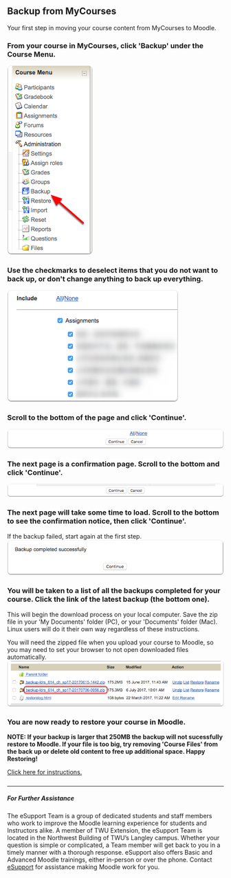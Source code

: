 ## Backup from MyCourses

Your first step in moving your course content from MyCourses to Moodle.

### From your course in MyCourses, click 'Backup' under the Course Menu. 
![](/assets/from-your-course-in-mycourses--click--backup--under-the-course-menu.png)

  

### Use the checkmarks to deselect items that you do not want to back up, or don't change anything to back up everything.
![](/assets/use-the-checkmarks-to-deselect-items-that-you-do-not-want-to-back-up--or-don-t-change-anything-to-ba.png)



### Scroll to the bottom of the page and click 'Continue'. 
![](/assets/scroll-to-the-bottom-of-the-page-and-click--continue-.png)



### The next page is a confirmation page. Scroll to the bottom and click 'Continue'.
![](/assets/the-next-page-is-a-confirmation-page-scroll-to-the-bottom-and-click--continue-.png)



### The next page will take some time to load. Scroll to the bottom to see the confirmation notice, then click 'Continue'.

If the backup failed, start again at the first step.
![](/assets/the-next-page-will-take-some-time-to-load-scroll-to-the-bottom-to-see-the-confirmation-notice--then-.png)



### You will be taken to a list of all the backups completed for your course. Click the link of the latest backup \(the bottom one\).

This will begin the download process on your local computer. Save the zip file in your 'My Documents' folder \(PC\), or your 'Documents' folder \(Mac\). Linux users will do it their own way regardless of these instructions.

You will need the zipped file when you upload your course to Moodle, so you may need to set your browser to not open downloaded files automatically.  
![](/assets/you-will-be-taken-to-a-list-of-all-the-backups-completed-for-your-course-click-the-link-of-the-lates.png)



### You are now ready to restore your course in Moodle.

**NOTE: If your backup is larger that 250MB the backup will not sucessfully restore to Moodle. If your file is too big, try removing 'Course Files' from the back up or delete old content to free up additional space. Happy Restoring!**



[Click here for instructions.](https://trinitywestern.teamdynamix.com/TDClient/KB/ArticleDet?ID=32925)

##### 
---
##### For Further Assistance

The eSupport Team is a group of dedicated students and staff members who work to improve the Moodle learning experience for students and Instructors alike. A member of TWU Extension, the eSupport Team is located in the Northwest Building of TWU’s Langley campus. Whether your question is simple or complicated, a Team member will get back to you in a timely manner with a thorough response. eSupport also offers Basic and Advanced Moodle trainings, either in-person or over the phone. Contact [eSupport](https://trinitywestern.teamdynamix.com/TDClient/Requests/ServiceDet?ID=16141) for assistance making Moodle work for you.

